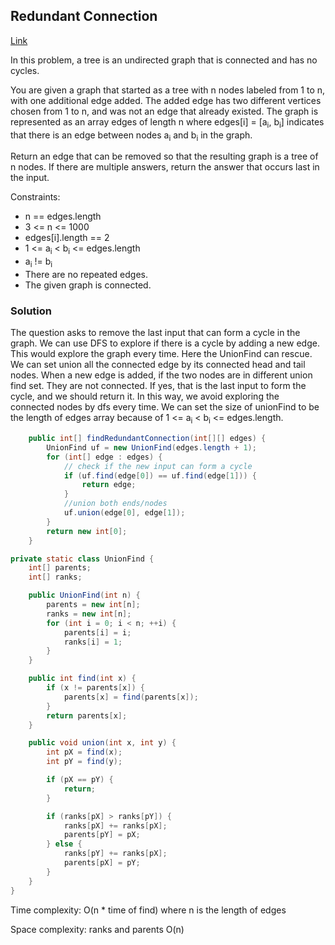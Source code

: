 ## Redundant Connection

[Link](https://leetcode.com/problems/redundant-connection)

In this problem, a tree is an undirected graph that is connected and has no cycles.

You are given a graph that started as a tree with n nodes labeled from 1 to n, with one additional edge added. The added edge has two different vertices chosen from 1 to n, and was not an edge that already existed. The graph is represented as an array edges of length n where edges[i] = [a<sub>i</sub>, b<sub>i</sub>] indicates that there is an edge between nodes a<sub>i</sub> and b<sub>i</sub> in the graph.

Return an edge that can be removed so that the resulting graph is a tree of n nodes. If there are multiple answers, return the answer that occurs last in the input.

Constraints:

* n == edges.length
* 3 <= n <= 1000
* edges[i].length == 2
* 1 <= a<sub>i</sub> < b<sub>i</sub> <= edges.length
* a<sub>i</sub> != b<sub>i</sub>
* There are no repeated edges.
* The given graph is connected.

### Solution

The question asks to remove the last input that can form a cycle in the graph. We can use DFS to explore if there is a cycle by adding a new edge. This would explore the graph every time.
Here the UnionFind can rescue. We can set union all the connected edge by its connected head and tail nodes. When a new edge is added, if the two nodes are in different union find set. They are not connected. If yes, that is the last input to form the cycle, and we should return it. In this way, we avoid exploring the connected nodes by dfs every time. 
We can set the size of unionFind to be the length of edges array because of 1 <= a<sub>i</sub> < b<sub>i</sub> <= edges.length.
```java
    public int[] findRedundantConnection(int[][] edges) {
        UnionFind uf = new UnionFind(edges.length + 1);
        for (int[] edge : edges) {
            // check if the new input can form a cycle
            if (uf.find(edge[0]) == uf.find(edge[1])) {
                return edge;
            }
            //union both ends/nodes
            uf.union(edge[0], edge[1]);
        }
        return new int[0];
    }

private static class UnionFind {
    int[] parents;
    int[] ranks;

    public UnionFind(int n) {
        parents = new int[n];
        ranks = new int[n];
        for (int i = 0; i < n; ++i) {
            parents[i] = i;
            ranks[i] = 1;
        }
    }

    public int find(int x) {
        if (x != parents[x]) {
            parents[x] = find(parents[x]);
        }
        return parents[x];
    }

    public void union(int x, int y) {
        int pX = find(x);
        int pY = find(y);

        if (pX == pY) {
            return;
        }

        if (ranks[pX] > ranks[pY]) {
            ranks[pX] += ranks[pX];
            parents[pY] = pX;
        } else {
            ranks[pY] += ranks[pX];
            parents[pX] = pY;
        }
    }
}
```
Time complexity: O(n * time of find) where n is the length of edges

Space complexity: ranks and parents O(n)